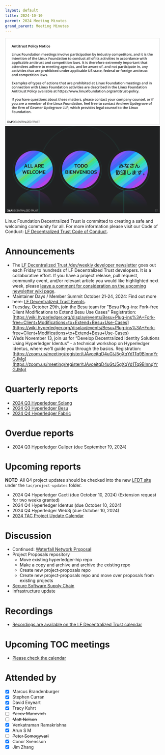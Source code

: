 ```yaml
---
layout: default
title: 2024-10-10
parent: 2024 Meeting Minutes
grand_parent: Meeting Minutes
---
```


![Antitrust Policy Notice](../images/antitrust-policy-notice.png "Antitrust Policy Notice")
![All are Welcome in the LF Decentralized Trust Community](../images/all-are-welcome.png "All are Welcome in the LF Decentralized Trust Community")

Linux Foundation Decentralized Trust is committed to creating a safe and welcoming community for all. For more information please visit our Code of Conduct: [LF Decentralized Trust Code of Conduct](../../governing-documents/code-of-conduct).

# Announcements
- The [LF Decentralized Trust /dev/weekly developer newsletter](https://wiki.hyperledger.org/pages/viewpage.action?pageId=39618905) goes out each Friday to hundreds of LF Decentralized Trust developers. It is a collaborative effort. If you have a project release, pull request, community event, and/or relevant article you would like highlighted next week, please [leave a comment for consideration on the upcoming newsletter wiki page](https://wiki.hyperledger.org/display/DR/2024).
- Maintainer Days / Member Summit October 21-24, 2024: Find out more here: [LF Decentralized Trust Events](https://www.lfdecentralizedtrust.org/events/hyperledger-foundation-lf-decentralized-trust-member-summit?hsLang=en).
- Tuesday, October 29th, join the Besu team for "Besu Plug-ins: Fork-free Client Modifications to Extend Besu Use Cases"
Registration: [https://wiki.hyperledger.org/display/events/Besu+Plug-ins%3A+Fork-free+Client+Modifications+to+Extend+Besu+Use-Cases](https://wiki.hyperledger.org/display/events/Besu+Plug-ins%3A+Fork-free+Client+Modifications+to+Extend+Besu+Use-Cases)
-  Weds November 13, join us for “Develop Decentralized Identity Solutions Using Hyperledger Identus” - a technical workshop on Hyperledger Identus, where we'll guide you through the basics. Registration: [https://zoom.us/meeting/register/tJAvceitqD4uGtJ5gXqYd1Tq9BlnnqYrGJMg](https://zoom.us/meeting/register/tJAvceitqD4uGtJ5gXqYd1Tq9BlnnqYrGJMg)

# Quarterly reports
- [2024 Q3 Hyperledger Solang](https://github.com/hyperledger/toc/pull/305)
- [2024 Q3 Hyperledger Besu](https://github.com/hyperledger/toc/pull/306)
- [2024 Q4 Hyperledger Fabric](https://github.com/LF-Decentralized-Trust/governance/pull/43)

# Overdue reports
- [2024 Q3 Hyperledger Caliper](https://github.com/hyperledger/toc/pull/307) (due September 19, 2024)

# Upcoming reports

**NOTE:** All Q4 project updates should be checked into the new [LFDT site](https://github.com/lf-decentralized-trust/governance) under the `tac/project-updates` folder.

- 2024 Q4 Hyperledger Cacti (due October 10, 2024) (Extension request for two weeks granted)
- 2024 Q4 Hyperledger Identus (due October 10, 2024)
- 2024 Q4 Hyperledger Web3j (due October 10, 2024)
- [2024 TAC Project Update Calendar](../../project-updates/2024/2024-schedule)

# Discussion
- Continued: [Waterfall Network Proposal](https://github.com/hyperledger/hyperledger-hip/pull/21)
- Project Proposals repository
    - Move existing hyperledger-hip repo
    - Make a copy and archive and archive the existing repo
    - Create new project-proposals repo
    - Create new project-proposals repo and move over proposals from existing projects
- [Secure Software Supply Chain](https://github.com/LF-Decentralized-Trust/governance/pull/26)
- Infrastructure update

# Recordings
- [Recordings are available on the LF Decentralized Trust calendar](https://zoom-lfx.platform.linuxfoundation.org/meetings/lf-decentralized-trust)

# Upcoming TOC meetings
- [Please check the calendar](https://zoom-lfx.platform.linuxfoundation.org/meetings/lf-decentralized-trust)

# Attended by

- [x] Marcus Brandenburger
- [x] Stephen Curran
- [x] David Enyeart
- [x] Tracy Kuhrt
- [ ] ~~Yacov Manevich~~
- [ ] ~~Matt Nelson~~
- [x] Venkatraman Ramakrishna
- [x] Arun S M
- [ ] ~~Peter Somogyvari~~
- [x] Conor Svensson
- [x] Jim Zhang

